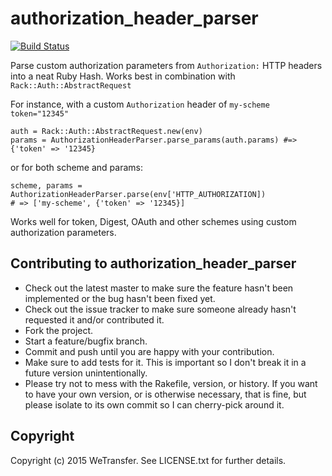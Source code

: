 # authorization_header_parser

[![Build Status](https://travis-ci.org/WeTransfer/authorization_header_parser.svg?branch=master)](https://travis-ci.org/WeTransfer/authorization_header_parser)

Parse custom authorization parameters from `Authorization:` HTTP headers into a neat
Ruby Hash. Works best in combination with `Rack::Auth::AbstractRequest`

For instance, with a custom `Authorization` header of `my-scheme token="12345"`

    auth = Rack::Auth::AbstractRequest.new(env)
    params = AuthorizationHeaderParser.parse_params(auth.params) #=> {'token' => '12345}

or for both scheme and params:

    scheme, params = AuthorizationHeaderParser.parse(env['HTTP_AUTHORIZATION])
    # => ['my-scheme', {'token' => '12345}]

Works well for token, Digest, OAuth and other schemes using custom authorization parameters.

## Contributing to authorization_header_parser
 
* Check out the latest master to make sure the feature hasn't been implemented or the bug hasn't been fixed yet.
* Check out the issue tracker to make sure someone already hasn't requested it and/or contributed it.
* Fork the project.
* Start a feature/bugfix branch.
* Commit and push until you are happy with your contribution.
* Make sure to add tests for it. This is important so I don't break it in a future version unintentionally.
* Please try not to mess with the Rakefile, version, or history. If you want to have your own version, or is otherwise necessary, that is fine, but please isolate to its own commit so I can cherry-pick around it.

## Copyright

Copyright (c) 2015 WeTransfer. See LICENSE.txt for
further details.

